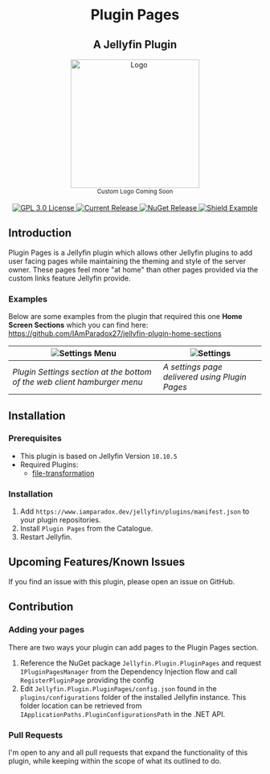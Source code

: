 <h1 align="center">Plugin Pages</h1>
<h2 align="center">A Jellyfin Plugin</h2>
<p align="center">
	<img alt="Logo" width="256" height="256" src="https://camo.githubusercontent.com/ab4b1ec289bed0a0ac8dd2828c41b695dbfeaad8c82596339f09ce23b30d3eb3/68747470733a2f2f63646e2e6a7364656c6976722e6e65742f67682f73656c666873742f69636f6e732f776562702f6a656c6c7966696e2e77656270" />
	<br />
	<sub>Custom Logo Coming Soon</sub>
	<br />
	<br />
	<a href="https://github.com/IAmParadox27/jellyfin-plugin-pages">
		<img alt="GPL 3.0 License" src="https://img.shields.io/github/license/IAmParadox27/jellyfin-plugin-pages.svg" />
	</a>
	<a href="https://github.com/IAmParadox27/jellyfin-plugin-pages/releases">
		<img alt="Current Release" src="https://img.shields.io/github/release/IAmParadox27/jellyfin-plugin-pages.svg" />
	</a>
	<a href="https://www.nuget.org/packages/Jellyfin.Plugin.PluginPages">
		<img alt="NuGet Release" src="https://img.shields.io/nuget/v/Jellyfin.Plugin.PluginPages" />
	</a>
  <a href="https://www.nuget.org/packages/Jellyfin.Plugin.Referenceable/1.2.1">
    <img alt="Shield Example" src="https://img.shields.io/badge/JF%20Referenceable-v1.2.1-blue" /> 
  </a>
</p>

## Introduction
Plugin Pages is a Jellyfin plugin which allows other Jellyfin plugins to add user facing pages while maintaining the theming and style of the server owner. These pages feel more "at home" than other pages provided via the custom links feature Jellyfin provide.

### Examples
Below are some examples from the plugin that required this one **Home Screen Sections** which you can find here: https://github.com/IAmParadox27/jellyfin-plugin-home-sections

| <img alt="Settings Menu" src="https://raw.githubusercontent.com/IAmParadox27/jellyfin-plugin-home-sections/refs/heads/main/screenshots/settings-location.png" /> | <img alt="Settings" src="https://raw.githubusercontent.com/IAmParadox27/jellyfin-plugin-home-sections/refs/heads/main/screenshots/settings.png" /> |
| ---------------------------------------------------------------------------------------------------------------------------------------------------------------- | -------------------------------------------------------------------------------------------------------------------------------------------------- |
| _Plugin Settings section at the bottom of the web client hamburger menu_                                                                                         | _A settings page delivered using Plugin Pages_                                                                                                     |
## Installation

### Prerequisites
- This plugin is based on Jellyfin Version `10.10.5`
- Required Plugins:
  - [file-transformation](https://github.com/IAmParadox27/jellyfin-plugin-file-transformation)

### Installation
1. Add `https://www.iamparadox.dev/jellyfin/plugins/manifest.json` to your plugin repositories.
2. Install `Plugin Pages` from the Catalogue.
3. Restart Jellyfin.

## Upcoming Features/Known Issues
If you find an issue with this plugin, please open an issue on GitHub.
## Contribution
### Adding your pages
There are two ways your plugin can add pages to the Plugin Pages section.

1. Reference the NuGet package `Jellyfin.Plugin.PluginPages` and request `IPluginPagesManager` from the Dependency Injection flow and call `RegisterPluginPage` providing the config
2. Edit `Jellyfin.Plugin.PluginPages/config.json` found in the `plugins/configurations` folder of the installed Jellyfin instance. This folder location can be retrieved from `IApplicationPaths.PluginConfigurationsPath` in the .NET API.
### Pull Requests
I'm open to any and all pull requests that expand the functionality of this plugin, while keeping within the scope of what its outlined to do.

